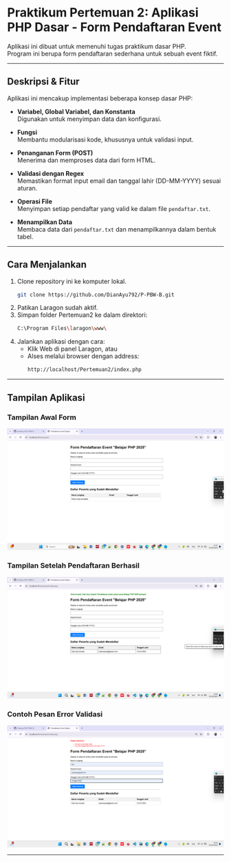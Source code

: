 # Praktikum Pertemuan 2: Aplikasi PHP Dasar - Form Pendaftaran Event  

Aplikasi ini dibuat untuk memenuhi tugas praktikum dasar PHP.  
Program ini berupa form pendaftaran sederhana untuk sebuah event fiktif.  

---

## Deskripsi & Fitur  

Aplikasi ini mencakup implementasi beberapa konsep dasar PHP:  

- **Variabel, Global Variabel, dan Konstanta**  
  Digunakan untuk menyimpan data dan konfigurasi.  

- **Fungsi**  
  Membantu modularisasi kode, khususnya untuk validasi input.  

- **Penanganan Form (POST)**  
  Menerima dan memproses data dari form HTML.  

- **Validasi dengan Regex**  
  Memastikan format input email dan tanggal lahir (DD-MM-YYYY) sesuai aturan.  

- **Operasi File**  
  Menyimpan setiap pendaftar yang valid ke dalam file `pendaftar.txt`.  

- **Menampilkan Data**  
  Membaca data dari `pendaftar.txt` dan menampilkannya dalam bentuk tabel.  

---

## Cara Menjalankan  
1. Clone repository ini ke komputer lokal.  
   ```bash
   git clone https://github.com/DianAyu792/P-PBW-B.git
   ```
2. Patikan Laragon sudah aktif.
3. Simpan folder Pertemuan2 ke dalam direktori:
   ```bash
   C:\Program Files\laragon\www\
   ```
4. Jalankan aplikasi dengan cara:
   - Klik Web di panel Laragon, atau
   - Alses melalui browser dengan address:
     ```bash
     http://localhost/Pertemuan2/index.php
     ```

---

## Tampilan Aplikasi  

### Tampilan Awal Form   
![Tampilan Form](img/TampilanForm.png)  

### Tampilan Setelah Pendaftaran Berhasil    
![Tampilan Sukses](img/TampilanBerhasil.png)  

### Contoh Pesan Error Validasi  
![Tampilan Error](img/TampilanError.png)  

---

